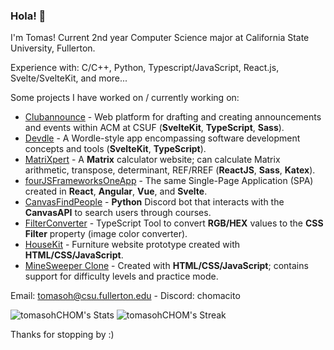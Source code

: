 ### Hola! 👋
I'm Tomas! Current 2nd year Computer Science major at California State University, Fullerton.

Experience with: C/C++, Python, Typescript/JavaScript, React.js, Svelte/SvelteKit, and more...

Some projects I have worked on / currently working on:
- [Clubannounce](https://github.com/acmcsufoss/clubannounce) - Web platform for drafting and creating announcements and events within ACM at CSUF (**SvelteKit**, **TypeScript**, **Sass**).
- [Devdle](https://github.com/tomasohCHOM/Devdle) - A Wordle-style app encompassing software development concepts and tools (**SvelteKit**, **TypeScript**).
- [MatriXpert](https://github.com/tomasohCHOM/MatriXpert) - A **Matrix** calculator website; can calculate Matrix arithmetic, transpose, determinant, REF/RREF (**ReactJS**, **Sass**, **Katex**).
- [fourJSFrameworksOneApp](https://github.com/tomasohCHOM/fourJSFrameworksOneApp) - The same Single-Page Application (SPA) created in **React**, **Angular**, **Vue**, and **Svelte**.
- [CanvasFindPeople](https://github.com/tomasohCHOM/CanvasFindPeople) - **Python** Discord bot that interacts with the **CanvasAPI** to search users through courses.
- [FilterConverter](https://github.com/tomasohCHOM/FilterConverter) - TypeScript Tool to convert **RGB/HEX** values to the **CSS Filter** property (image color converter).
- [HouseKit](https://github.com/tomasohCHOM/HouseKit) - Furniture website prototype created with **HTML/CSS/JavaScript**.
- [MineSweeper Clone](https://github.com/tomasohCHOM/MineSweeper) - Created with **HTML/CSS/JavaScript**; contains support for difficulty levels and practice mode.

Email: [tomasoh@csu.fullerton.edu](mailto:tomasohe@csu.fullerton.edu) - Discord: chomacito

![tomasohCHOM's Stats](https://github-readme-stats.vercel.app/api?username=tomasohCHOM&theme=tokyonight&show_icons=true&hide_border=true&count_private=true)
![tomasohCHOM's Streak](https://github-readme-streak-stats.herokuapp.com/?user=tomasohCHOM&theme=tokyonight&hide_border=true)

Thanks for stopping by :)

